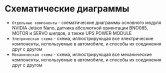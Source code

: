 Схематические диаграммы
====

* `Отдельные компоненты` - схематические диаграммы основного модуля NVIDIA Jetson Nano, датчика абсолютной ориентации BNO085, MOTOR и SERVO шилдов, а также UPS POWER MODULE
* `Элетрическая схема` - схема, иллюстрирующая все электрические компоненты, используемые в автомобиле, и способы их соединения друг с другом
* `Механическая схема` - схема, иллюстрирующая все механические компоненты, используемые в автомобиле, и способы их соединения друг с другом
